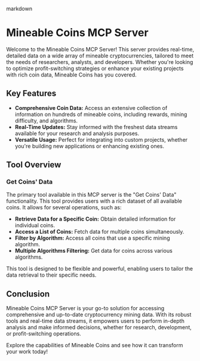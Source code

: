 markdown
# Mineable Coins MCP Server

Welcome to the Mineable Coins MCP Server! This server provides real-time, detailed data on a wide array of mineable cryptocurrencies, tailored to meet the needs of researchers, analysts, and developers. Whether you're looking to optimize profit-switching strategies or enhance your existing projects with rich coin data, Mineable Coins has you covered.

## Key Features

- **Comprehensive Coin Data:** Access an extensive collection of information on hundreds of mineable coins, including rewards, mining difficulty, and algorithms.
- **Real-Time Updates:** Stay informed with the freshest data streams available for your research and analysis purposes.
- **Versatile Usage:** Perfect for integrating into custom projects, whether you're building new applications or enhancing existing ones.

## Tool Overview

### Get Coins' Data

The primary tool available in this MCP server is the "Get Coins' Data" functionality. This tool provides users with a rich dataset of all available coins. It allows for several operations, such as:

- **Retrieve Data for a Specific Coin:** Obtain detailed information for individual coins.
- **Access a List of Coins:** Fetch data for multiple coins simultaneously.
- **Filter by Algorithm:** Access all coins that use a specific mining algorithm.
- **Multiple Algorithms Filtering:** Get data for coins across various algorithms.

This tool is designed to be flexible and powerful, enabling users to tailor the data retrieval to their specific needs.

## Conclusion

Mineable Coins MCP Server is your go-to solution for accessing comprehensive and up-to-date cryptocurrency mining data. With its robust tools and real-time data streams, it empowers users to perform in-depth analysis and make informed decisions, whether for research, development, or profit-switching operations.

Explore the capabilities of Mineable Coins and see how it can transform your work today!